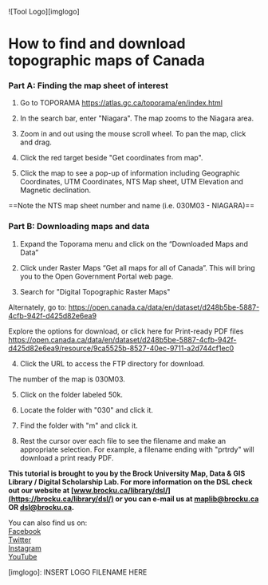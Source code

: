 ![Tool Logo][imglogo]


# How to find and download topographic maps of Canada

### Part A: Finding the map sheet of interest

1. Go to TOPORAMA https://atlas.gc.ca/toporama/en/index.html

2. In the search bar, enter "Niagara". The map zooms to the Niagara area.

3. Zoom in and out using the mouse scroll wheel. To pan the map, click and drag.

4. Click the red target beside "Get coordinates from map".

5. Click the map to see a pop-up of information including Geographic Coordinates, UTM
Coordinates, NTS Map sheet, UTM Elevation and Magnetic declination. 

==Note the NTS map sheet number and name (i.e. 030M03 - NIAGARA)==

### Part B: Downloading maps and data

1. Expand the Toporama menu and click on the “Downloaded Maps and Data”

2. Click under Raster Maps “Get all maps for all of Canada”. This will bring you to the Open Government Portal web page. 

3. Search for "Digital Topographic Raster Maps"

Alternately, go to: 
https://open.canada.ca/data/en/dataset/d248b5be-5887-4cfb-942f-d425d82e6ea9

Explore the options for download, or click here for Print-ready PDF files https://open.canada.ca/data/en/dataset/d248b5be-5887-4cfb-942f-d425d82e6ea9/resource/9ca5525b-8527-40ec-9711-a2d744cf1ec0

4. Click the URL to access the FTP directory for download.

The number of the map is 030M03. 

5. Click on the folder labeled 50k. 

6. Locate the folder with "030" and click it.

7. Find the folder with "m" and click it.

8. Rest the cursor over each file to see the filename and make an appropriate selection. For example, a filename ending with "prtrdy" will download a print ready PDF.

 
 
 

  
**This tutorial is brought to you by the Brock University Map, Data & GIS Library / Digital Scholarship Lab.  For more information on the DSL check out our website at [www.brocku.ca/library/dsl/](https://brocku.ca/library/dsl/) or you can e-mail us at maplib@brocku.ca OR dsl@brocku.ca.**  
  
You can also find us on:  
[Facebook](https://www.facebook.com/Brock-University-Digital-Scholarship-Lab-349407235866792/)  
[Twitter](https://twitter.com/brock_dsl)  
[Instagram](https://www.instagram.com/brock_dsl/?hl=en)  
[YouTube](https://www.youtube.com/channel/UC2eEqPkDo-1N3qilxv-N_1g/featured?view_as=subscriber)










<!--- Please use reference style images so that it is easier to update pictures later --->

[imglogo]: INSERT LOGO FILENAME HERE
